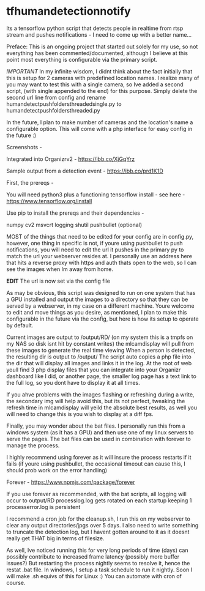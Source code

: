 # tfhumandetectionnotify
Its a tensorflow python script that detects people in realtime from rtsp stream and pushes notifications - I need to come up with a better name...

Preface: This is an ongoing project that started out solely for my use, so not everything has been commented/documented, although I believe at this point most everything is configurable via the primary script.

*IMPORTANT* In my infinite wisdom, I didnt think about the fact initially that this is setup for 2 cameras with predefined location names. I realize many of you may want to test this with a single camera, so Ive added a second script, (with single appended to the end) for this purpose. Simply delete the second url line from config and rename humandetectpushfoldersthreadedsingle.py to humandetectpushfoldersthreaded.py

In the future, I plan to make number of cameras and the location's name a configurable option. This will come with a php interface for easy config in the future :)

Screenshots - 

Integrated into Organizrv2 - https://ibb.co/XjGqYrz

Sample output from a detection event - https://ibb.co/prd1K1D

First, the prereqs -

You will need python3 plus a functioning tensorflow install - see here - https://www.tensorflow.org/install

Use pip to install the prereqs and their dependencies -

numpy
cv2
msvcrt
logging
shutil
pushbullet (optional)

MOST of the things that need to be edited for your config are in config.py, however, one thing in specific is not, if youre using pushbullet to push notifications, you will need to edit the url it pushes in the primary py to match the url your webserver resides at. I personally use an address here that hits a reverse proxy with https and auth thats open to the web, so I can see the images when Im away from home.

**EDIT** The url is now set via the config file

As may be obvious, this script was designed to run on one system that has a GPU installed and output the images to a directory so that they can be served by a webserver, in my case on a different machine. Youre welcome to edit and move things as you desire, as mentioned, I plan to make this configurable in the future via the config, but here is how its setup to operate by default.

Current images are output to /output/RD/ (on my system this is a tmpfs on my NAS so disk isnt hit by constant writes) the mlcamdisplay will pull from these images to generate the real time viewing
When a person is detected, the resulting dir is output to /output/
The script auto copies a php file into the dir that will display all images and links it in the log.
At the root of web youll find 3 php display files that you can integrate into your Organizr dashboard like I did, or another page, the smaller log page has a text link to the full log, so you dont have to display it at all times.

If you ahve problems with the images flashing or refreshing during a write, the secondary img will help avoid this, but its not perfect, tweaking the refresh time in mlcamdisplay will yeild the absolute best results, as well you will need to change this is you wish to display at a diff fps.

Finally, you may wonder about the bat files. I personally run this from a windows system (as it has a GPU) and then use one of my linux servers to serve the pages. The bat files can be used in combination with forever to manage the process.

I highly recommend using forever as it will insure the process restarts if it fails (if youre using pushbullet, the occasional timeout can cause this, I should prob work on the error handling)

Forever - https://www.npmjs.com/package/forever

If you use forever as recommended, with the bat scripts, all logging will occur to output/RD
processlog.log gets rotated on each startup keeping 1 
processerror.log is persistent

I recommend a cron job for the cleanup.sh, I run this on my webserver to clear any output directories/jpgs over 5 days. I also need to write something to truncate the detection log, but I havent gotten around to it as it doesnt really get THAT big in terms of filesize.

As well, Ive noticed running this for very long periods of time (days) can possibly contribute to increased frame latency (possibly more buffer issues?) But restarting the process nightly seems to resolve it, hence the restat .bat file. In windows, I setup a task schedule to run it nightly. Soon I will make .sh equivs of this for Linux :) You can automate with cron of course.
